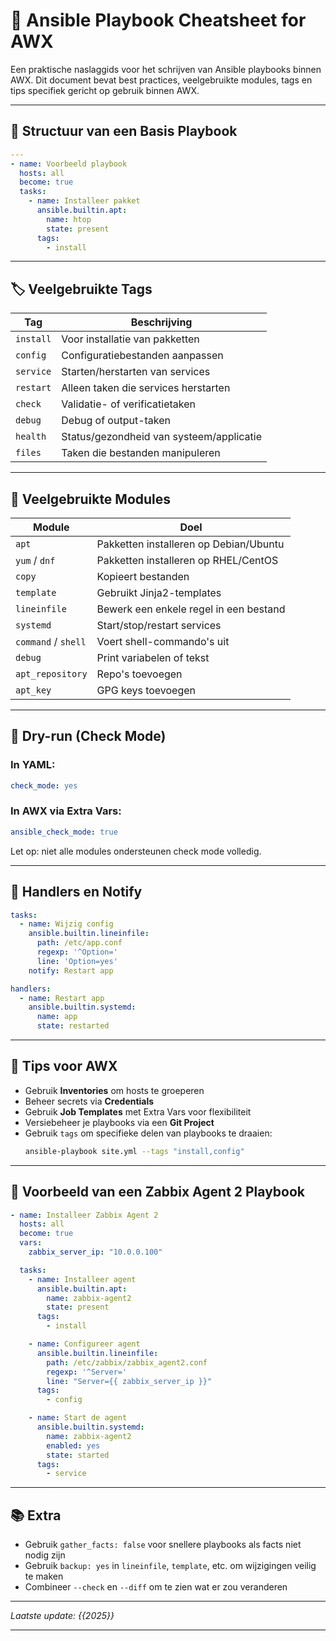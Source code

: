 # 🧾 Ansible Playbook Cheatsheet for AWX

Een praktische naslaggids voor het schrijven van Ansible playbooks binnen AWX. Dit document bevat best practices, veelgebruikte modules, tags en tips specifiek gericht op gebruik binnen AWX.

---

## 📁 Structuur van een Basis Playbook

```yaml
---
- name: Voorbeeld playbook
  hosts: all
  become: true
  tasks:
    - name: Installeer pakket
      ansible.builtin.apt:
        name: htop
        state: present
      tags:
        - install
```

---

## 🏷️ Veelgebruikte Tags

| Tag         | Beschrijving                              |
|-------------|--------------------------------------------|
| `install`   | Voor installatie van pakketten             |
| `config`    | Configuratiebestanden aanpassen            |
| `service`   | Starten/herstarten van services            |
| `restart`   | Alleen taken die services herstarten       |
| `check`     | Validatie- of verificatietaken             |
| `debug`     | Debug of output-taken                      |
| `health`    | Status/gezondheid van systeem/applicatie   |
| `files`     | Taken die bestanden manipuleren            |

---

## 🔧 Veelgebruikte Modules

| Module               | Doel                                     |
|----------------------|------------------------------------------|
| `apt`                | Pakketten installeren op Debian/Ubuntu   |
| `yum` / `dnf`        | Pakketten installeren op RHEL/CentOS     |
| `copy`               | Kopieert bestanden                       |
| `template`           | Gebruikt Jinja2-templates                |
| `lineinfile`         | Bewerk een enkele regel in een bestand   |
| `systemd`            | Start/stop/restart services              |
| `command` / `shell`  | Voert shell-commando's uit               |
| `debug`              | Print variabelen of tekst                |
| `apt_repository`     | Repo's toevoegen                         |
| `apt_key`            | GPG keys toevoegen                       |

---

## 🧪 Dry-run (Check Mode)

### In YAML:
```yaml
check_mode: yes
```

### In AWX via Extra Vars:
```yaml
ansible_check_mode: true
```

Let op: niet alle modules ondersteunen check mode volledig.

---

## 🔁 Handlers en Notify

```yaml
tasks:
  - name: Wijzig config
    ansible.builtin.lineinfile:
      path: /etc/app.conf
      regexp: '^Option='
      line: 'Option=yes'
    notify: Restart app

handlers:
  - name: Restart app
    ansible.builtin.systemd:
      name: app
      state: restarted
```

---

## 🧠 Tips voor AWX

- Gebruik **Inventories** om hosts te groeperen
- Beheer secrets via **Credentials**
- Gebruik **Job Templates** met Extra Vars voor flexibiliteit
- Versiebeheer je playbooks via een **Git Project**
- Gebruik `tags` om specifieke delen van playbooks te draaien:
  ```bash
  ansible-playbook site.yml --tags "install,config"
  ```

---

## 📄 Voorbeeld van een Zabbix Agent 2 Playbook

```yaml
- name: Installeer Zabbix Agent 2
  hosts: all
  become: true
  vars:
    zabbix_server_ip: "10.0.0.100"

  tasks:
    - name: Installeer agent
      ansible.builtin.apt:
        name: zabbix-agent2
        state: present
      tags:
        - install

    - name: Configureer agent
      ansible.builtin.lineinfile:
        path: /etc/zabbix/zabbix_agent2.conf
        regexp: '^Server='
        line: "Server={{ zabbix_server_ip }}"
      tags:
        - config

    - name: Start de agent
      ansible.builtin.systemd:
        name: zabbix-agent2
        enabled: yes
        state: started
      tags:
        - service
```

---

## 📚 Extra

- Gebruik `gather_facts: false` voor snellere playbooks als facts niet nodig zijn
- Gebruik `backup: yes` in `lineinfile`, `template`, etc. om wijzigingen veilig te maken
- Combineer `--check` en `--diff` om te zien wat er zou veranderen

---

*Laatste update: {{2025}}*

---

